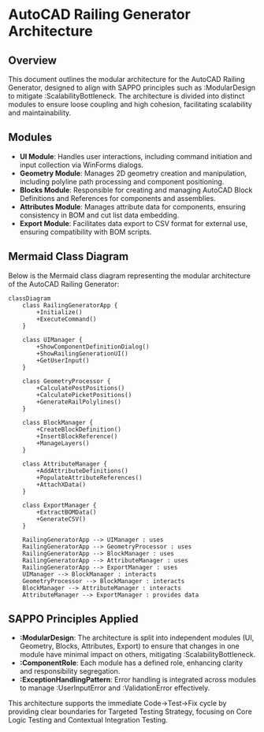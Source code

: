 # AutoCAD Railing Generator Architecture

## Overview
This document outlines the modular architecture for the AutoCAD Railing Generator, designed to align with SAPPO principles such as :ModularDesign to mitigate :ScalabilityBottleneck. The architecture is divided into distinct modules to ensure loose coupling and high cohesion, facilitating scalability and maintainability.

## Modules
- **UI Module**: Handles user interactions, including command initiation and input collection via WinForms dialogs.
- **Geometry Module**: Manages 2D geometry creation and manipulation, including polyline path processing and component positioning.
- **Blocks Module**: Responsible for creating and managing AutoCAD Block Definitions and References for components and assemblies.
- **Attributes Module**: Manages attribute data for components, ensuring consistency in BOM and cut list data embedding.
- **Export Module**: Facilitates data export to CSV format for external use, ensuring compatibility with BOM scripts.

## Mermaid Class Diagram
Below is the Mermaid class diagram representing the modular architecture of the AutoCAD Railing Generator:

```mermaid
classDiagram
    class RailingGeneratorApp {
        +Initialize()
        +ExecuteCommand()
    }

    class UIManager {
        +ShowComponentDefinitionDialog()
        +ShowRailingGenerationUI()
        +GetUserInput()
    }

    class GeometryProcessor {
        +CalculatePostPositions()
        +CalculatePicketPositions()
        +GenerateRailPolylines()
    }

    class BlockManager {
        +CreateBlockDefinition()
        +InsertBlockReference()
        +ManageLayers()
    }

    class AttributeManager {
        +AddAttributeDefinitions()
        +PopulateAttributeReferences()
        +AttachXData()
    }

    class ExportManager {
        +ExtractBOMData()
        +GenerateCSV()
    }

    RailingGeneratorApp --> UIManager : uses
    RailingGeneratorApp --> GeometryProcessor : uses
    RailingGeneratorApp --> BlockManager : uses
    RailingGeneratorApp --> AttributeManager : uses
    RailingGeneratorApp --> ExportManager : uses
    UIManager --> BlockManager : interacts
    GeometryProcessor --> BlockManager : interacts
    BlockManager --> AttributeManager : interacts
    AttributeManager --> ExportManager : provides data
```

## SAPPO Principles Applied
- **:ModularDesign**: The architecture is split into independent modules (UI, Geometry, Blocks, Attributes, Export) to ensure that changes in one module have minimal impact on others, mitigating :ScalabilityBottleneck.
- **:ComponentRole**: Each module has a defined role, enhancing clarity and responsibility segregation.
- **:ExceptionHandlingPattern**: Error handling is integrated across modules to manage :UserInputError and :ValidationError effectively.

This architecture supports the immediate Code->Test->Fix cycle by providing clear boundaries for Targeted Testing Strategy, focusing on Core Logic Testing and Contextual Integration Testing.